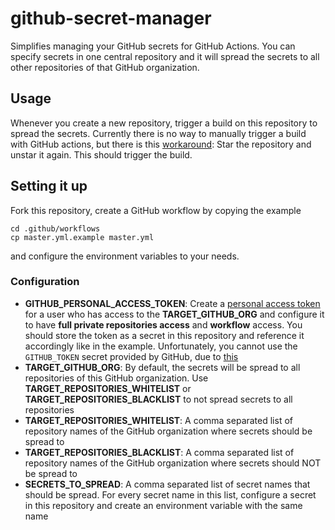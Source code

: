 # github-secret-manager

Simplifies managing your GitHub secrets for GitHub Actions. You can specify secrets in one central repository and it will spread the secrets to all other repositories of that GitHub organization.

## Usage

Whenever you create a new repository, trigger a build on this repository to spread the secrets. Currently there is no way to manually trigger a build with GitHub actions, but there is this [workaround](https://dev.to/s_abderemane/manual-trigger-with-github-actions-279e): Star the repository and unstar it again. This should trigger the build.

## Setting it up

Fork this repository, create a GitHub workflow by copying the example

    cd .github/workflows
    cp master.yml.example master.yml

and configure the environment variables to your needs.

### Configuration

* **GITHUB_PERSONAL_ACCESS_TOKEN**: Create a [personal access token](https://github.com/settings/tokens) for a user who has access to the **TARGET_GITHUB_ORG** and configure it to have **full private repositories access** and **workflow** access. You should store the token as a secret in this repository and reference it accordingly like in the example. Unfortunately, you cannot use the `GITHUB_TOKEN` secret provided by GitHub, due to [this](https://help.github.com/en/actions/configuring-and-managing-workflows/authenticating-with-the-github_token)
* **TARGET_GITHUB_ORG**: By default, the secrets will be spread to all repositories of this GitHub organization. Use **TARGET_REPOSITORIES_WHITELIST** or **TARGET_REPOSITORIES_BLACKLIST** to not spread secrets to all repositories
* **TARGET_REPOSITORIES_WHITELIST**: A comma separated list of repository names of the GitHub organization where secrets should be spread to
* **TARGET_REPOSITORIES_BLACKLIST**: A comma separated list of repository names of the GitHub organization where secrets should NOT be spread to
* **SECRETS_TO_SPREAD**: A comma separated list of secret names that should be spread. For every secret name in this list, configure a secret in this repository and create an environment variable with the same name
